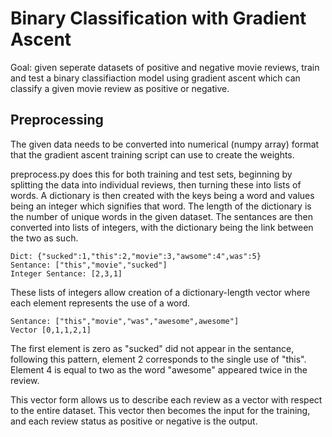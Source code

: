 # Binary Classification with Gradient Ascent #

Goal: given seperate datasets of positive and negative movie reviews, train and test a binary classifiaction model using gradient ascent which can classify a given movie review as positive or negative.

## Preprocessing ##

The given data needs to be converted into numerical (numpy array) format that the gradient ascent training script can use to create the weights.

preprocess.py does this for both training and test sets, beginning by splitting the data into individual reviews, then turning these into lists of words.
A dictionary is then created with the keys being a word and values being an integer which signifies that word. The length of the dictionary is the number of unique words in the given dataset. 
The sentances are then converted into lists of integers, with the dictionary being the link between the two as such. 

	Dict: {"sucked":1,"this":2,"movie":3,"awsome":4",was":5}
	Sentance: ["this","movie","sucked"]
	Integer Sentance: [2,3,1]

These lists of integers allow creation of a dictionary-length vector where each element represents the use of a word.

	Sentance: ["this","movie","was","awesome",awesome"]
	Vector [0,1,1,2,1]

The first element is zero as "sucked" did not appear in the sentance, following this pattern, element 2 corresponds to the single use of "this".
Element 4 is equal to two as the word "awesome" appeared twice in the review. 

This vector form allows us to describe each review as a vector with respect to the entire dataset. This vector then becomes the input for the training, and each review status as positive or negative is the output.


